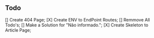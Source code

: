 ## Todo

[] Create 404 Page;
[X] Create ENV to EndPoint Routes;
[] Remmove All Todo's;
[] Make a Solution for "Não informado.";
[X] Create Skeleton to Article Page;